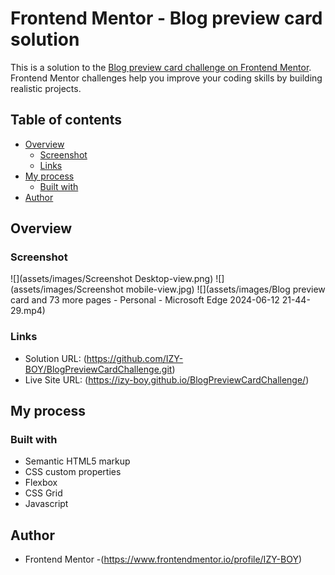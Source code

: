 # Frontend Mentor - Blog preview card solution

This is a solution to the [Blog preview card challenge on Frontend Mentor](https://www.frontendmentor.io/challenges/blog-preview-card-ckPaj01IcS). Frontend Mentor challenges help you improve your coding skills by building realistic projects. 

## Table of contents

- [Overview](#overview)
  - [Screenshot](#screenshot)
  - [Links](#links)
- [My process](#my-process)
  - [Built with](#built-with)
- [Author](#author)


## Overview

### Screenshot

![](assets/images/Screenshot Desktop-view.png)
![](assets/images/Screenshot mobile-view.jpg)
![](assets/images/Blog preview card and 73 more pages - Personal - Microsoft​ Edge 2024-06-12 21-44-29.mp4)


### Links

- Solution URL: (https://github.com/IZY-BOY/BlogPreviewCardChallenge.git)
- Live Site URL: (https://izy-boy.github.io/BlogPreviewCardChallenge/)

## My process

### Built with

- Semantic HTML5 markup
- CSS custom properties
- Flexbox
- CSS Grid
- Javascript

## Author

- Frontend Mentor -(https://www.frontendmentor.io/profile/IZY-BOY)
